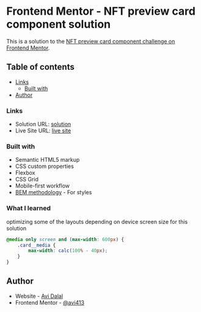 # Frontend Mentor - NFT preview card component solution

This is a solution to the [NFT preview card component challenge on Frontend Mentor](https://www.frontendmentor.io/challenges/nft-preview-card-component-SbdUL_w0U).
## Table of contents


- [Links](#links)
  - [Built with](#built-with)
- [Author](#author)



### Links

- Solution URL: [solution](https://github.com/avi413/nft-preview-card.git)
- Live Site URL: [live site](https://avi413.github.io/nft-preview-card/)


### Built with

- Semantic HTML5 markup
- CSS custom properties
- Flexbox
- CSS Grid
- Mobile-first workflow
- [BEM methodology](https://en.bem.info/methodology/quick-start/) - For styles


### What I learned
optimizing some of the layouts depending on device screen size for this solution

```css
@media only screen and (max-width: 600px) {
    .card__media {
        max-width: calc(100% - 40px);
    }   
}

```

## Author

- Website - [Avi Dalal](https://github.com/avi413)
- Frontend Mentor - [@avi413](https://www.frontendmentor.io/profile/avi413)

